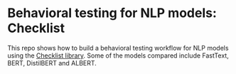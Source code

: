 # Behavioral testing for NLP models: Checklist

This repo shows how to build a behavioral testing workflow for NLP models using the [Checklist library](https://github.com/marcotcr/checklist). Some of the models compared include FastText, BERT, DistilBERT and ALBERT.